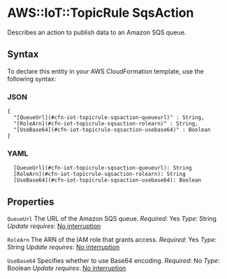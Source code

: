 # AWS::IoT::TopicRule SqsAction<a name="aws-properties-iot-topicrule-sqsaction"></a>

Describes an action to publish data to an Amazon SQS queue\.

## Syntax<a name="aws-properties-iot-topicrule-sqsaction-syntax"></a>

To declare this entity in your AWS CloudFormation template, use the following syntax:

### JSON<a name="aws-properties-iot-topicrule-sqsaction-syntax.json"></a>

```
{
  "[QueueUrl](#cfn-iot-topicrule-sqsaction-queueurl)" : String,
  "[RoleArn](#cfn-iot-topicrule-sqsaction-rolearn)" : String,
  "[UseBase64](#cfn-iot-topicrule-sqsaction-usebase64)" : Boolean
}
```

### YAML<a name="aws-properties-iot-topicrule-sqsaction-syntax.yaml"></a>

```
  [QueueUrl](#cfn-iot-topicrule-sqsaction-queueurl): String
  [RoleArn](#cfn-iot-topicrule-sqsaction-rolearn): String
  [UseBase64](#cfn-iot-topicrule-sqsaction-usebase64): Boolean
```

## Properties<a name="aws-properties-iot-topicrule-sqsaction-properties"></a>

`QueueUrl`  <a name="cfn-iot-topicrule-sqsaction-queueurl"></a>
The URL of the Amazon SQS queue\.
*Required*: Yes
*Type*: String
*Update requires*: [No interruption](https://docs.aws.amazon.com/AWSCloudFormation/latest/UserGuide/using-cfn-updating-stacks-update-behaviors.html#update-no-interrupt)

`RoleArn`  <a name="cfn-iot-topicrule-sqsaction-rolearn"></a>
The ARN of the IAM role that grants access\.
*Required*: Yes
*Type*: String
*Update requires*: [No interruption](https://docs.aws.amazon.com/AWSCloudFormation/latest/UserGuide/using-cfn-updating-stacks-update-behaviors.html#update-no-interrupt)

`UseBase64`  <a name="cfn-iot-topicrule-sqsaction-usebase64"></a>
Specifies whether to use Base64 encoding\.
*Required*: No
*Type*: Boolean
*Update requires*: [No interruption](https://docs.aws.amazon.com/AWSCloudFormation/latest/UserGuide/using-cfn-updating-stacks-update-behaviors.html#update-no-interrupt)
